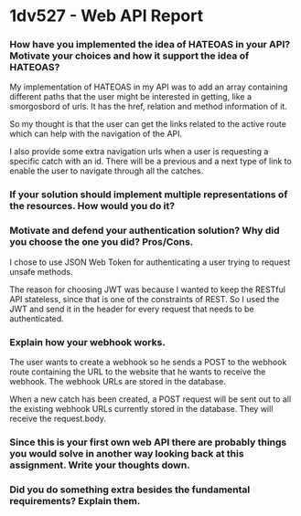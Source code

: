 # 1dv527 - Web API Report

### How have you implemented the idea of HATEOAS in your API? Motivate your choices and how it support the idea of HATEOAS?

My implementation of HATEOAS in my API was to add an array containing different paths that the user might be interested in getting, like a smorgosbord of urls. It has the href, relation and method information of it. 

So my thought is that the user can get the links related to the active route which can help with the navigation of the API. 

I also provide some extra navigation urls when a user is requesting a specific catch with an id. There will be a previous and a next type of link to enable the user to navigate through all the catches.

### If your solution should implement multiple representations of the resources. How would you do it?



### Motivate and defend your authentication solution? Why did you choose the one you did? Pros/Cons.

I chose to use JSON Web Token for authenticating a user trying to request unsafe methods. 

The reason for choosing JWT was because I wanted to keep the RESTful API stateless, since that is one of the constraints of REST. So I used the JWT and send it in the header for every request that needs to be authenticated. 

### Explain how your webhook works.

The user wants to create a webhook so he sends a POST to the webhook route containing the URL to the website that he wants to receive the webhook. The webhook URLs are stored in the database.

When a new catch has been created, a POST request will be sent out to all the existing webhook URLs currently stored in the database. They will receive the request.body.

### Since this is your first own web API there are probably things you would solve in another way looking back at this assignment. Write your thoughts down.

### Did you do something extra besides the fundamental requirements? Explain them.

